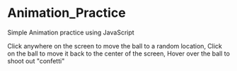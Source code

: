 Animation_Practice
==================

Simple Animation practice using JavaScript

Click anywhere on the screen to move the ball to a random location,
Click on the ball to move it back to the center of the screen,
Hover over the ball to shoot out "confetti"

